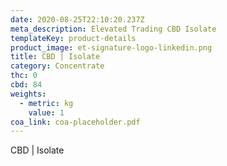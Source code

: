 ```yaml
---
date: 2020-08-25T22:10:20.237Z
meta_description: Elevated Trading CBD Isolate
templateKey: product-details
product_image: et-signature-logo-linkedin.png
title: CBD | Isolate
category: Concentrate
thc: 0
cbd: 84
weights:
  - metric: kg
    value: 1
coa_link: coa-placeholder.pdf
---
```


CBD | Isolate
